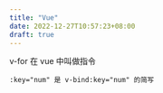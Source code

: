 ```yaml
---
title: "Vue"
date: 2022-12-27T10:57:23+08:00
draft: true
---
```


v-for 在 vue 中叫做指令

```
:key="num" 是 v-bind:key="num" 的简写
```